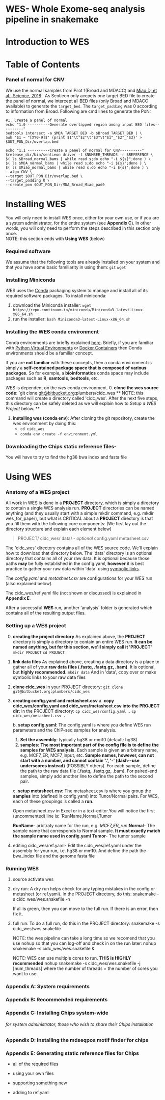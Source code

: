 # WES- Whole Exome-seq analysis pipeline in snakemake

# Introduction to WES

# Table of Contents

### Panel of normal for CNV 

We use the normal samples from Pilot 1(Broad and MDACC) and [Miao D, et al., Science, 2018](http://science.sciencemag.org/content/359/6377/801.abstract) . As Sentieon only accpets one target BED file to create the panel of normal, we intercept all BED files (only Broad and MDACC available) to generate the `target_bed`. The `target_padding` was 0 according to information from Broad. Following are cmd lines to generate the PoN:

```shell
#1. Create a panel of normal
echo "1.0 ----------Generate overlapped region among input BED files----------"
bedtools intersect -a $MDA_TARGET_BED -b $Broad_TARGET_BED | \
awk '$1 ~ "[XY0-9]$" {print $1"\t"$2"\t"$3"\t"$1"_"$2"_"$3}' > $OUT_PON_Dir/overlap.bed

echo "1.1 ----------Create a panel of normal for CNV----------"
$release_dir/bin/sentieon driver -t $NUMBER_THREADS -r $REFERENCE \
$( ls $Broad_normal_bams | while read s;do echo "-i ${s}";done ) \
$( ls $MDA_normal_bams | while read s;do echo "-i ${s}";done ) \
$( ls $Miao_normal_bams | while read s;do echo "-i ${s}";done ) \
--algo CNV \
--target $OUT_PON_Dir/overlap.bed \
--target_padding 0 \
--create_pon $OUT_PON_Dir/MDA_Broad_Miao_pad0
```



# Installing WES
You will only need to install WES once, either for your own use, or if you are a system administrator, for the entire system (see **Appendix C**).  In other words, you will only need to perform the steps described in this section only once.  
NOTE: this section ends with **Using WES** (below)

### Required software
We assume that the following tools are already installed on your system and that you have some basic familiarity in using them:
`git`
`wget`
### Installing Miniconda
WES uses the [Conda](https://conda.io/docs/intro.html) packaging system to manage and install all of its required software packages.
To install miniconda:
1.  download the Miniconda installer: 
    `wget https://repo.continuum.io/miniconda/Miniconda3-latest-Linux-x86_64.sh`
2.  run the installer:
    `bash Miniconda3-latest-Linux-x86_64.sh`
### Installing the WES conda environment
Conda environments are briefly explained [here](https://conda.io/docs/using/envs.html).  Briefly, if you are familiar with [Python Virtual Environments](http://python-guide-pt-br.readthedocs.io/en/latest/dev/virtualenvs/) or [Docker Containers](https://www.docker.com/what-container) then Conda environments should be a familiar concept.  

If you are **not familiar** with these concepts, then a conda environment is simply a **self-contained package space that is composed of various packages.**  So for example, a **bioinformatics** conda space may include packages such as **R**, **samtools**, **bedtools**, etc.

WES is dependent on the *wes* conda environment.
0. **clone the wes source code**:
    `git clone git@bitbucket.org:plumbers/cidc_wes
    ** NOTE: this command will create a directory called 'cidc_wes'.  After the next five steps, this directory can be safely deleted as we will explain how to *Setup a WES Project* below. **

1. **installing wes (conda env)**:
    After cloning the git repository, create the wes environment by doing this:
    - `cd cidc_wes`
    - `conda env create -f environment.yml`

### Downloading the Chips static reference files-
You will have to try to find the hg38 bwa index and fasta file

# Using WES
### Anatomy of a WES project
All work in WES is done in a **PROJECT** directory, which is simply a directory to contain a single WES analysis run.  **PROJECT** directories can be named anything (and they usually start with a simple mkdir command, e.g. mkdir wes_for_paper),  but what is CRITICAL about a **PROJECT** directory is that you fill them with the following core components:
(We first lay out the directory structure and explain each element below)
> PROJECT/
> cidc_wes/
> data/  - *optional*
> config.yaml
> metasheet.csv

The 'cidc_wes' directory contains all of the WES source code.  We'll explain how to download that directory below.  The 'data' directory is an optional directory that contains all of your raw data.  It is optional because those paths __may__ be fully established in the config.yaml, __however__ it is best practice to gather your raw data within 'data' using [symbolic links](https://www.cyberciti.biz/faq/creating-soft-link-or-symbolic-link/).

The *config.yaml* and *metasheet.csv* are configurations for your WES run (also explained below).

The cidc_wes/ref.yaml file (not shown or discussed) is explained in **Appendix E**.

After a successful **WES** run, another 'analysis' folder is generated which contains all of the resulting output files.

### Setting up a WES project
0. **creating the project directory**
    As explained above, the **PROJECT** directory is simply a directory to contain an entire WES run.  **It can be named anything, but for this section, we'll simply call it 'PROJECT'**
    `mkdir PROJECT`
    `cd PROJECT`
1. **link data files**
    As explained above, creating a data directory is a place to gather all of your **raw data files (.fastq, .fastq.gz, .bam)**.  It is optional, but **highly recommended**.
    `mkdir data`
    And in 'data', copy over or make symbolic links to your raw data files
2. **clone cidc_wes**
    In your PROJECT directory:
    `git clone git@bitbucket.org:plumbers/cidc_wes`
3. **creating config.yaml and metasheet.csv**
    a. **copy cidc_wes/config.yaml and cidc_wes/metasheet.csv into the PROJECT dir:**
    In the PROJECT directory:
    `cp cidc_wes/config.yaml .`
    `cp cidc_wes/metasheet.csv .`

    b. **setup config.yaml**:
        The config.yaml is where you define WES run parameters and the ChIP-seq samples for analysis.
        

    1. **Set the assembly**: typically hg38 or mm10 (default: hg38)            
    2. **samples**:
        __The most important part of the config file is to define the samples for WES analysis.__
        Each sample is given an arbitrary name, e.g. MCF7_ER, MCF7_input, etc.  **Sample names, however, can not start with a number, and cannot contain '.', '-' (dash--use underscores instead)** (POSSIBLY others).  For each sample, define the path to the raw data file (.fastq, .fastq.gz, .bam).  For paired-end samples, simply add another line to define the path to the second pair.

    c. **setup metasheet.csv**:
    The metasheet.csv is where you group the **samples** into (defined in config.yaml) into Tunor/Normal pairs.  For WES, each of these groupings is called a **run**.

    Open metasheet.csv in Excel or in a text-editor.You will notice the first (uncommented) line is:
    `RunName,Normal,Tumor

    **RunName**- arbitraty name for the run, e.g. *MCF7_ER_run*
    **Normal**- The sample name that corresponds to Normal sample.  **It must exactly match the sample name used in config.yaml**
    **Tumor**- The tumor sample

4. editing cidc_wes/ref.yaml-
   Edit the cidc_wes/ref.yaml under the assembly for your run, i.e. hg38 or mm10.  And define the path the bwa_index file and the genome fasta file
### Running WES
1. source activate wes
2. dry run:
   A dry run helps check for any typing mistakes in the config or metasheet (or ref.yaml).  In the PROJECT directory, do this:
   snakemake -s cidc_wes/wes.snakefile -n

   If all is green, then you can move to the full run.
   If there is an error, then fix it.
3. full run:
   To do a full run, do this in the PROJECT directory:
   snakemake -s cidc_wes/wes.snakefile

   NOTE: the wes pipeline can take a long time so we recomend that you use nohup so that you can log-off and check in on the run later:
   nohup snakemake -s cidc_wes/wes.snakefile &

   NOTE: WES can use multiple cores to run.  **THIS is HIGHLY recommended**
   nohup snakemake -s cidc_wes/wes.snakefile -j [num_threads]
   where the number of threads = the number of cores you want to use.

### Appendix A: System requirements
### Appendix B: Recommended requirements
### Appendix C: Installing Chips system-wide 
###### for system administrator, those who wish to share their Chips installation
### Appendix D: Installing the mdseqpos motif finder for chips
### Appendix E: Generating static reference files for Chips
- all of the required files

- using your own files

- supporting something new

- adding to ref.yaml

  

  
